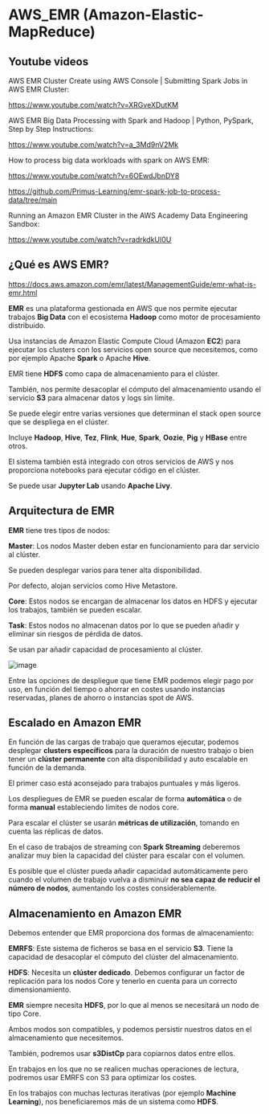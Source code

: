 # AWS_EMR (Amazon-Elastic-MapReduce)

## Youtube videos

AWS EMR Cluster Create using AWS Console | Submitting Spark Jobs in AWS EMR Cluster:

https://www.youtube.com/watch?v=XRGveXDutKM

AWS EMR Big Data Processing with Spark and Hadoop | Python, PySpark, Step by Step Instructions: 

https://www.youtube.com/watch?v=a_3Md9nV2Mk

How to process big data workloads with spark on AWS EMR: 

https://www.youtube.com/watch?v=6OEwdJbnDY8

https://github.com/Primus-Learning/emr-spark-job-to-process-data/tree/main

Running an Amazon EMR Cluster in the AWS Academy Data Engineering Sandbox:

https://www.youtube.com/watch?v=radrkdkUI0U

## ¿Qué es AWS EMR?

https://docs.aws.amazon.com/emr/latest/ManagementGuide/emr-what-is-emr.html

**EMR** es una plataforma gestionada en AWS que nos permite ejecutar trabajos **Big Data** con el ecosistema **Hadoop** como motor de procesamiento distribuido. 

Usa instancias de Amazon Elastic Compute Cloud (Amazon **EC2**) para ejecutar los clusters con los servicios open source que necesitemos, como por ejemplo Apache **Spark** o Apache **Hive**.

EMR tiene **HDFS** como capa de almacenamiento para el clúster. 

También, nos permite desacoplar el cómputo del almacenamiento usando el servicio **S3** para almacenar datos y logs sin límite.

Se puede elegir entre varias versiones que determinan el stack open source que se despliega en el clúster. 

Incluye **Hadoop**, **Hive**, **Tez**, **Flink**, **Hue**, **Spark**, **Oozie**, **Pig** y **HBase** entre otros.

El sistema también está integrado con otros servicios de AWS y nos proporciona notebooks para ejecutar código en el clúster. 

Se puede usar **Jupyter Lab** usando **Apache Livy**.

## Arquitectura de EMR

**EMR** tiene tres tipos de nodos:

**Master**: Los nodos Master deben estar en funcionamiento para dar servicio al clúster.

Se pueden desplegar varios para tener alta disponibilidad. 

Por defecto, alojan servicios como Hive Metastore.

**Core**: Estos nodos se encargan de almacenar los datos en HDFS y ejecutar los trabajos, también se pueden escalar.

**Task**: Estos nodos no almacenan datos por lo que se pueden añadir y eliminar sin riesgos de pérdida de datos. 

Se usan par añadir capacidad de procesamiento al clúster.

![image](https://github.com/luiscoco/AWS_EMR_Amazon-Elastic-MapReduce/assets/32194879/ec875d11-635f-4d4f-a0ef-a25d31626cb7)

Entre las opciones de despliegue que tiene EMR podemos elegir pago por uso, en función del tiempo o ahorrar en costes usando instancias reservadas, planes de ahorro o instancias spot de AWS.

## Escalado en Amazon EMR

En función de las cargas de trabajo que queramos ejecutar, podemos desplegar **clusters específicos** para la duración de nuestro trabajo o bien tener un **clúster permanente** con alta disponibilidad y auto escalable en función de la demanda. 

El primer caso está aconsejado para trabajos puntuales y más ligeros.

Los despliegues de EMR se pueden escalar de forma **automática** o de forma **manual** estableciendo límites de nodos core. 

Para escalar el clúster se usarán **métricas de utilización**, tomando en cuenta las réplicas de datos.

En el caso de trabajos de streaming con **Spark Streaming** deberemos analizar muy bien la capacidad del clúster para escalar con el volumen. 

Es posible que el clúster pueda añadir capacidad automáticamente pero cuando el volumen de trabajo vuelva a disminuir **no sea capaz de reducir el número de nodos**, aumentando los costes considerablemente.

## Almacenamiento en Amazon EMR

Debemos entender que EMR proporciona dos formas de almacenamiento:

**EMRFS**: Este sistema de ficheros se basa en el servicio **S3**. Tiene la capacidad de desacoplar el cómputo del clúster del almacenamiento.

**HDFS**: Necesita un **clúster dedicado**. Debemos configurar un factor de replicación para los nodos Core y tenerlo en cuenta para un correcto dimensionamiento.

**EMR** siempre necesita **HDFS**, por lo que al menos se necesitará un nodo de tipo Core.

Ambos modos son compatibles, y podemos persistir nuestros datos en el almacenamiento que necesitemos. 

También, podremos usar **s3DistCp** para copiarnos datos entre ellos.

En trabajos en los que no se realicen muchas operaciones de lectura, podremos usar EMRFS con S3 para optimizar los costes. 

En los trabajos con muchas lecturas iterativas (por ejemplo **Machine Learning**), nos beneficiaremos más de un sistema como **HDFS**.

